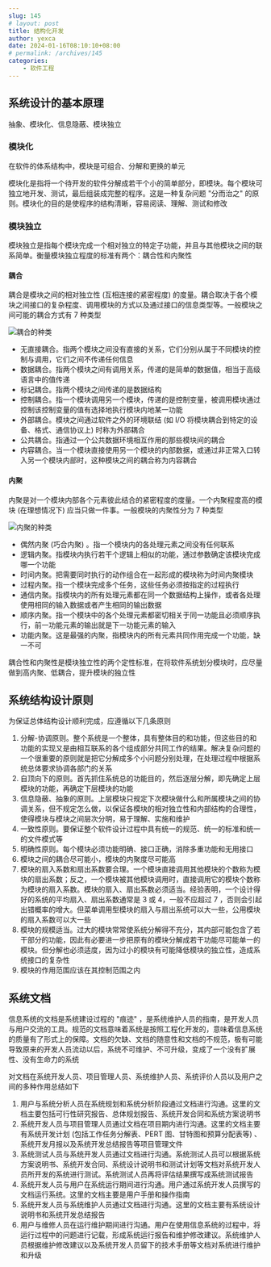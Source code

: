 ```yaml
---
slug: 145
# layout: post
title: 结构化开发
author: yexca
date: 2024-01-16T08:10:10+08:00
# permalink: /archives/145
categories:
    - 软件工程
---
```


## 系统设计的基本原理

抽象、模块化、信息隐蔽、模块独立

### 模块化

在软件的体系结构中，模块是可组合、分解和更换的单元

模块化是指将一个待开发的软件分解成若干个小的简单部分，即模块。每个模块可独立地开发、测试，最后组装成完整的程序。这是一种复杂问题 "分而治之" 的原则。模块化的目的是使程序的结构清晰，容易阅读、理解、测试和修改

### 模块独立

模块独立是指每个模块完成一个相对独立的特定子功能，并且与其他模块之间的联系简单。衡量模块独立程度的标准有两个：耦合性和内聚性

#### 耦合

耦合是模块之间的相对独立性 (互相连接的紧密程度) 的度量。耦合取决于各个模块之间接口的复杂程度、调用模块的方式以及通过接口的信息类型等。一般模块之间可能的耦合方式有 7 种类型

![耦合的种类](https://cdn.statically.io/gh/yexca/picx-images-hosting@master/2023/03-软件工程/耦合的种类.6aj3mls3k7o0.webp)

* 无直接耦合。指两个模块之间没有直接的关系，它们分别从属于不同模块的控制与调用，它们之间不传递任何信息
* 数据耦合。指两个模块之间有调用关系，传递的是简单的数据值，相当于高级语言中的值传递
* 标记耦合。指两个模块之间传递的是数据结构
* 控制耦合。指一个模块调用另一个模块，传递的是控制变量，被调用模块通过控制该控制变量的值有选择地执行模块内地某一功能
* 外部耦合。模块之间通过软件之外的环境联结 (如 I/O 将模块耦合到特定的设备、格式、通信协议上) 时称为外部耦合
* 公共耦合。指通过一个公共数据环境相互作用的那些模块间的耦合
* 内容耦合。当一个模块直接使用另一个模块的内部数据，或通过非正常入口转入另一个模块内部时，这种模块之间的耦合称为内容耦合

#### 内聚

内聚是对一个模块内部各个元素彼此结合的紧密程度的度量。一个内聚程度高的模块 (在理想情况下) 应当只做一件事。一般模块的内聚性分为 7 种类型

![内聚的种类](https://cdn.statically.io/gh/yexca/picx-images-hosting@master/2023/03-软件工程/内聚的种类.4i2ay8l9ybk0.webp)

* 偶然内聚 (巧合内聚) 。指一个模块内的各处理元素之间没有任何联系
* 逻辑内聚。指模块内执行若干个逻辑上相似的功能，通过参数确定该模块完成哪一个功能
* 时间内聚。把需要同时执行的动作组合在一起形成的模块称为时间内聚模块
* 过程内聚。指一个模块完成多个任务，这些任务必须按指定的过程执行
* 通信内聚。指模块内的所有处理元素都在同一个数据结构上操作，或者各处理使用相同的输入数据或者产生相同的输出数据
* 顺序内聚。指一个模块中的各个处理元素都密切相关于同一功能且必须顺序执行，前一功能元素的输出就是下一功能元素的输入
* 功能内聚。这是最强的内聚，指模块内的所有元素共同作用完成一个功能，缺一不可

耦合性和内聚性是模块独立性的两个定性标准，在将软件系统划分模块时，应尽量做到高内聚、低耦合，提升模块的独立性

## 系统结构设计原则

为保证总体结构设计顺利完成，应遵循以下几条原则

1. 分解-协调原则。整个系统是一个整体，具有整体目的和功能，但这些目的和功能的实现又是由相互联系的各个组成部分共同工作的结果。解决复杂问题的一个很重要的原则就是把它分解成多个小问题分别处理，在处理过程中根据系统总体要求协调各部门的关系
2. 自顶向下的原则。首先抓住系统总的功能目的，然后逐层分解，即先确定上层模块的功能，再确定下层模块的功能
3. 信息隐蔽、抽象的原则。上层模块只规定下次模块做什么和所属模块之间的协调关系，但不规定怎么做，以保证各模块的相对独立性和内部结构的合理性，使得模块与模块之间层次分明，易于理解、实施和维护
4. 一致性原则。要保证整个软件设计过程中具有统一的规范、统一的标准和统一的文件模式等
5. 明确性原则。每个模块必须功能明确、接口正确，消除多重功能和无用接口
6. 模块之间的耦合尽可能小，模块的内聚度尽可能高
7. 模块的扇入系数和扇出系数要合理。一个模块直接调用其他模块的个数称为模块的扇出系数；反之，一个模块被其他模块调用时，直接调用它的模块个数称为模块的扇入系数。模块的扇入、扇出系数必须适当。经验表明，一个设计得好的系统的平均扇入、扇出系数通常是 3 或 4，一般不应超过 7 ，否则会引起出错概率的增大。但菜单调用型模块的扇入与扇出系统可以大一些，公用模块的扇入系数可以大一些
8. 模块的规模适当。过大的模块常常使系统分解得不充分，其内部可能包含了若干部分的功能，因此有必要进一步把原有的模块分解成若干功能尽可能单一的模块。但分解也必须适度，因为过小的模块有可能降低模块的独立性，造成系统接口的复杂性
9. 模块的作用范围应该在其控制范围之内

## 系统文档

信息系统的文档是系统建设过程的 "痕迹" ，是系统维护人员的指南，是开发人员与用户交流的工具。规范的文档意味着系统是按照工程化开发的，意味着信息系统的质量有了形式上的保障。文档的欠缺、文档的随意性和文档的不规范，极有可能导致原来的开发人员流动以后，系统不可维护、不可升级，变成了一个没有扩展性、没有生命力的系统

对文档在系统开发人员、项目管理人员、系统维护人员、系统评价人员以及用户之间的多种作用总结如下

1. 用户与系统分析人员在系统规划和系统分析阶段通过文档进行沟通。这里的文档主要包括可行性研究报告、总体规划报告、系统开发合同和系统方案说明书
2. 系统开发人员与项目管理人员通过文档在项目期内进行沟通。这里的文档主要有系统开发计划 (包括工作任务分解表、PERT 图、甘特图和预算分配表等) 、系统开发月报以及系统开发总结报告等项目管理文件
3. 系统测试人员与系统开发人员通过文档进行沟通。系统测试人员可以根据系统方案说明书、系统开发合同、系统设计说明书和测试计划等文档对系统开发人员所开发的系统进行测试。系统测试人员再将评估结果撰写成系统测试报告
4. 系统开发人员与用户在系统运行期间进行沟通。用户通过系统开发人员撰写的文档运行系统。这里的文档主要是用户手册和操作指南
5. 系统开发人员与系统维护人员通过文档进行沟通。这里的文档主要有系统设计说明书和系统开发总结报告
6. 用户与维修人员在运行维护期间进行沟通。用户在使用信息系统的过程中，将运行过程中的问题进行记载，形成系统运行报告和维护修改建议。系统维护人员根据维护修改建议以及系统开发人员留下的技术手册等文档对系统进行维护和升级
